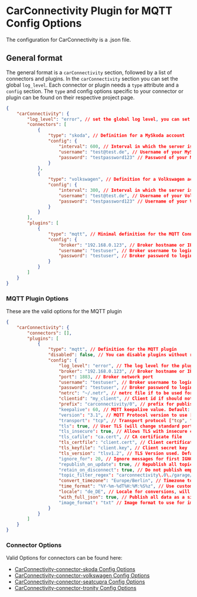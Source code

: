 

# CarConnectivity Plugin for MQTT Config Options
The configuration for CarConnectivity is a .json file.
## General format
The general format is a `carConnectivity` section, followed by a list of connectors and plugins.
In the `carConnectivity` section you can set the global `log_level`.
Each connector or plugin needs a `type` attribute and a `config` section.
The `type` and config options specific to your connector or plugin can be found on their respective project page.
```json
{
    "carConnectivity": {
        "log_level": "error", // set the global log level, you can set individual log levels in the connectors and plugins
        "connectors": [
            {
                "type": "skoda", // Definition for a MySkoda account
                "config": {
                    "interval": 600, // Interval in which the server is checked in seconds
                    "username": "test@test.de", // Username of your MySkoda Account
                    "password": "testpassword123" // Password of your MySkoda Account
                }
            },
            {
                "type": "volkswagen", // Definition for a Volkswagen account
                "config": {
                    "interval": 300, // Interval in which the server is checked in seconds
                    "username": "test@test.de", // Username of your Volkswagen Account
                    "password": "testpassword123" // Username of your Volkswagen Account
                }
            }
        ],
        "plugins": [
            {
                "type": "mqtt", // Minimal definition for the MQTT Connection
                "config": {
                    "broker": "192.168.0.123", // Broker hostname or IP address
                    "username": "testuser", // Broker username to login
                    "password": "testuser", // Broker password to login
                }
            }
        ]
    }
}
```
### MQTT Plugin Options
These are the valid options for the MQTT plugin
```json
{
    "carConnectivity": {
        "connectors": [],
        "plugins": [
            {
                "type": "mqtt", // Definition for the MQTT plugin
                "disabled": false, // You can disable plugins without removing them from the config completely
                "config": {
                    "log_level": "error", // The log level for the plugin. Otherwise uses the global log level
                    "broker": "192.168.0.123", // Broker hostname or IP address
                    "port": 1883, // Broker network port
                    "username": "testuser", // Broker username to login
                    "password": "testuser", // Broker password to login
                    "netrc": "~/.netr", // netrc file if to be used for passwords
                    "clientid": "my_client", // Client id if should not be generated
                    "prefix": "carconnectivity/0", // prefix for published topics. Default: "carconnectivity/0"
                    "keepalive": 60, // MQTT keepalive value. Default: 60
                    "version": "3.1", // MQTT Protocol version to use ["3.1", "3.1.1", "5"]. Default: 3.1.1
                    "transport": "tcp", // Transport protocol ["tcp", "websockets", "unix"]. Default: tcp
                    "tls": true, // User TLS (will change standard port to 8883). Default: false
                    "tls_insecure": true, // Allows TLS with insecure certificates. Default: false
                    "tls_cafile": "ca.cert", // CA certificate file
                    "tls_certfile": "client.cert", // Client certificate file
                    "tls_keyfile": "client.key", // Client secret key
                    "tls_version": "tlsv1.2", // TLS Version used. Default: tlsv1.2
                    "ignore_for": 20, // Ignore messages for first IGNORE seconds after subscribe to aviod retained messages from the broker to make changes to the car. Default: 5
                    "republish_on_update": true, // Republish all topics on every update, not just when the value changes. Default: false
                    "retain_on_disconnect": true, // Do not publish empty message on disconnect to keep last value in broker. Default: false
                    "topic_filter_regex": "carconnectivity\.0\./garage/WVWAB312[0-9A-Z]+/.*",
                    "convert_timezone": "Europe/Berlin", // Timezone to convert when publishing times
                    "time_format": "%Y-%m-%dT%H:%M:%S%z", // Use custom time format 
                    "locale": "de_DE", // Locale for conversions, will be used instead of system locale
                    "with_full_json": true, // Publish all data as a single json under prefix/full_json. Default: false
                    "image_format": "txt" // Image format to use for images, txt (for ascii art) or png. Default: png
                }
            }
        ]
    }
}
```

### Connector Options
Valid Options for connectors can be found here:
* [CarConnectivity-connector-skoda Config Options](https://github.com/tillsteinbach/CarConnectivity-connector-skoda/tree/main/doc/Config.md)
* [CarConnectivity-connector-volkswagen Config Options](https://github.com/tillsteinbach/CarConnectivity-connector-volkswagen/tree/main/doc/Config.md)
* [CarConnectivity-connector-seatcupra Config Options](https://github.com/tillsteinbach/CarConnectivity-connector-seatcupra/tree/main/doc/Config.md)
* [CarConnectivity-connector-tronity Config Options](https://github.com/tillsteinbach/CarConnectivity-connector-tronity/tree/main/doc/Config.md)
